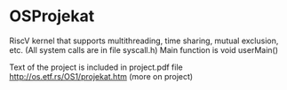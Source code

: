 # OSProjekat
RiscV kernel that supports multithreading, time sharing, mutual exclusion, etc. (All system calls are in file syscall.h)
Main function is void userMain()

Text of the project is included in project.pdf file
http://os.etf.rs/OS1/projekat.htm (more on project)
